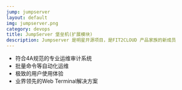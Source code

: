 ```yaml
---
jump: jumpserver
layout: default
img: jumpserver.png
category: devops
title: JumpServer 堡垒机(扩展模块)
description: Jumpserver 是明星开源项目，是FIT2CLOUD 产品家族的新成员
---
```


 * 符合4A规范的专业运维审计系统
 * 批量命令等自动化运维
 * 极致的用户使用体验
 * 业界领先的Web Terminal解决方案